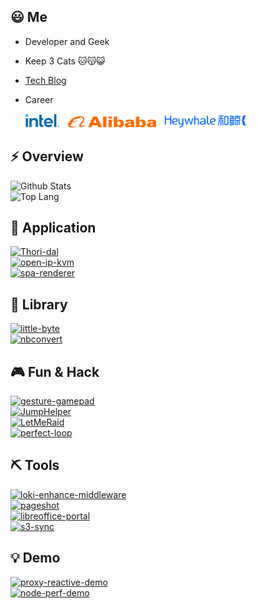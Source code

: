 
## 😃 Me

* Developer and Geek

* Keep 3 Cats 🐱😽😺

* [Tech Blog](https://www.zhihu.com/column/deepfe)

* Career

  <img style="height: 22px" src="./assets/intel-2022.png">&ensp;&ensp;<img style="height: 18px;" src="./assets/alibaba.png">&ensp;&ensp;<img style="height: 20px;" src="./assets/Heywhale.png"> <!-- &ensp;&ensp;<img style="height: 22px;" src="./assets/byte-dance.svg"> -->


## ⚡ Overview

<picture>
  <source media="(prefers-color-scheme: dark)" srcset="https://www.nihi.me/github-stats/card?theme=dracula">
  <img alt="Github Stats" src="https://www.nihi.me/github-stats/card">
</picture>

<br/>

<picture>
  <source media="(prefers-color-scheme: dark)" srcset="https://www.nihi.me/github-stats/toplang&theme=dracula">
  <img alt="Top Lang" src="https://www.nihi.me/github-stats/toplang">
</picture>

## 🚣 Application

<a href="https://github.com/Nihiue/Thori-dal">
  <picture>
    <source media="(prefers-color-scheme: dark)" srcset="https://www.nihi.me/github-stats/pin?repo=Thori-dal&theme=dracula">
    <img alt="Thori-dal" src="https://www.nihi.me/github-stats/pin?repo=Thori-dal">
  </picture>
</a>

<br/>

<a href="https://github.com/Nihiue/open-ip-kvm">
  <picture>
    <source media="(prefers-color-scheme: dark)" srcset="https://www.nihi.me/github-stats/pin?repo=open-ip-kvm&theme=dracula">
    <img alt="open-ip-kvm" src="https://www.nihi.me/github-stats/pin?repo=open-ip-kvm">
  </picture>
</a>

<br/>

<a href="https://github.com/Nihiue/spa-renderer">
  <picture>
    <source media="(prefers-color-scheme: dark)" srcset="https://www.nihi.me/github-stats/pin?repo=spa-renderer&theme=dracula">
    <img alt="spa-renderer" src="https://www.nihi.me/github-stats/pin?repo=spa-renderer">
  </picture>
</a>

<br/>


## 🚀 Library

<a href="https://github.com/Nihiue/little-byte">
  <picture>
    <source media="(prefers-color-scheme: dark)" srcset="https://www.nihi.me/github-stats/pin?repo=little-byte&theme=dracula">
    <img alt="little-byte" src="https://www.nihi.me/github-stats/pin?repo=little-byte">
  </picture>
</a>

<br/>

<a href="https://github.com/Nihiue/nbconvert">
  <picture>
    <source media="(prefers-color-scheme: dark)" srcset="https://www.nihi.me/github-stats/pin?repo=nbconvert&theme=dracula">
    <img alt="nbconvert" src="https://www.nihi.me/github-stats/pin?repo=nbconvert">
  </picture>
</a>

<br/>


## 🎮 Fun & Hack

<a href="https://github.com/Nihiue/gesture-gamepad">
  <picture>
    <source media="(prefers-color-scheme: dark)" srcset="https://www.nihi.me/github-stats/pin?repo=gesture-gamepad&theme=dracula">
    <img alt="gesture-gamepad" src="https://www.nihi.me/github-stats/pin?repo=gesture-gamepad">
  </picture>
</a>

<br/>

<a href="https://github.com/Nihiue/JumpHelper">
  <picture>
    <source media="(prefers-color-scheme: dark)" srcset="https://www.nihi.me/github-stats/pin?repo=JumpHelper&theme=dracula">
    <img alt="JumpHelper" src="https://www.nihi.me/github-stats/pin?repo=JumpHelper">
  </picture>
</a>

<br/>

<a href="https://github.com/Nihiue/LetMeRaid">
  <picture>
    <source media="(prefers-color-scheme: dark)" srcset="https://www.nihi.me/github-stats/pin?repo=LetMeRaid&theme=dracula">
    <img alt="LetMeRaid" src="https://www.nihi.me/github-stats/pin?repo=LetMeRaid">
  </picture>
</a>

<br/>

<a href="https://github.com/Nihiue/perfect-loop">
  <picture>
    <source media="(prefers-color-scheme: dark)" srcset="https://www.nihi.me/github-stats/pin?repo=perfect-loop&theme=dracula">
    <img alt="perfect-loop" src="https://www.nihi.me/github-stats/pin?repo=perfect-loop">
  </picture>
</a>

<br/>

## ⛏️ Tools

<a href="https://github.com/Nihiue/loki-enhance-middleware">
  <picture>
    <source media="(prefers-color-scheme: dark)" srcset="https://www.nihi.me/github-stats/pin?repo=loki-enhance-middleware&theme=dracula">
    <img alt="loki-enhance-middleware" src="https://www.nihi.me/github-stats/pin?repo=loki-enhance-middleware">
  </picture>
</a>

<br/>

<a href="https://github.com/Nihiue/pageshot">
  <picture>
    <source media="(prefers-color-scheme: dark)" srcset="https://www.nihi.me/github-stats/pin?repo=pageshot&theme=dracula">
    <img alt="pageshot" src="https://www.nihi.me/github-stats/pin?repo=pageshot">
  </picture>
</a>

<br/>

<a href="https://github.com/Nihiue/libreoffice-portal">
  <picture>
    <source media="(prefers-color-scheme: dark)" srcset="https://www.nihi.me/github-stats/pin?repo=libreoffice-portal&theme=dracula">
    <img alt="libreoffice-portal" src="https://www.nihi.me/github-stats/pin?repo=libreoffice-portal">
  </picture>
</a>

<br/>

<a href="https://github.com/Nihiue/s3-sync">
  <picture>
    <source media="(prefers-color-scheme: dark)" srcset="https://www.nihi.me/github-stats/pin?repo=s3-sync&theme=dracula">
    <img alt="s3-sync" src="https://www.nihi.me/github-stats/pin?repo=s3-sync">
  </picture>
</a>

<br/>

## 💡 Demo

<a href="https://github.com/Nihiue/proxy-reactive-demo">
  <picture>
    <source media="(prefers-color-scheme: dark)" srcset="https://www.nihi.me/github-stats/pin?repo=proxy-reactive-demo&theme=dracula">
    <img alt="proxy-reactive-demo" src="https://www.nihi.me/github-stats/pin?repo=proxy-reactive-demo">
  </picture>
</a>

<br/>

<a href="https://github.com/Nihiue/node-perf-demo">
  <picture>
    <source media="(prefers-color-scheme: dark)" srcset="https://www.nihi.me/github-stats/pin?repo=node-perf-demo&theme=dracula">
    <img alt="node-perf-demo" src="https://www.nihi.me/github-stats/pin?repo=node-perf-demo">
  </picture>
</a>

<br/>